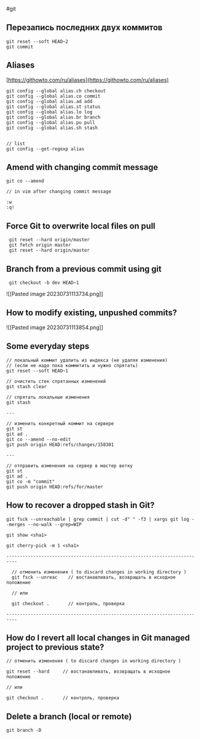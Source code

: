 #git 

## Перезапись последних двуx коммитов
``` shell
git reset --soft HEAD~2  
git commit
```

## Aliases
[https://githowto.com/ru/aliases](https://githowto.com/ru/aliases)
``` shell
git config --global alias.ch checkout
git config --global alias.co commit
git config --global alias.ad add
git config --global alias.st status
git config --global alias.lo log
git config --global alias.br branch
git config --global alias.pu pull  
git config --global alias.sh stash


// list
git config --get-regexp alias
```

## Amend with changing commit message
``` shell
git co --amend
```


``` shell
// in vim after changing commit message

:w
:q!
```

## Force Git to overwrite local files on pull
``` shell
 git reset --hard origin/master  
 git fetch origin master  
 git reset --hard origin/master
```

## Branch from a previous commit using git
``` shell
 git checkout -b dev HEAD~1
```
![[Pasted image 20230731113734.png]]

## How to modify existing, unpushed commits?
![[Pasted image 20230731113854.png]]

## Some everyday steps
``` shell
// локальный коммит удалить из индекса (не удаляя изменения)
// (если не надо пока коммитить и нужно спрятать)
git reset --soft HEAD~1

// очистить стек спрятанных изменений
git stash clear

// спрятать локальные изменения
git stash

---

// изменить конкретный коммит на сервере
git st
git ad .
git co --amend --no-edit
git push origin HEAD:refs/changes/158301

---

// отправить изменения на сервер в мастер ветку
git st
git ad .
git co -m "commit"
git push origin HEAD:refs/for/master
```

## How to recover a dropped stash in Git?
``` shell
git fsck --unreachable | grep commit | cut -d" " -f3 | xargs git log --merges --no-walk --grep=WIP

git show <sha1>

git cherry-pick -m 1 <sha1>

--------------------------------------------------------------------------

  // отменить изменения ( to discard changes in working directory )
  git fsck --unreac    // востанавливать, возвращать в исходное положение

  // или 

  git checkout .       // контроль, проверка

--------------------------------------------------------------------------
```

## How do I revert all local changes in Git managed project to previous state?
```shell
// отменить изменения ( to discard changes in working directory )

git reset --hard     // востанавливать, возвращать в исходное положение

// или 

git checkout .       // контроль, проверка
```

## Delete a branch (local or remote)
```shell
git branch -D
```